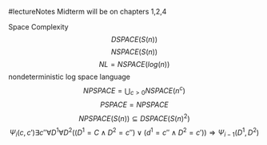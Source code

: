 #lectureNotes 
Midterm will be on chapters 1,2,4

Space Complexity
$$DSPACE(S(n))$$
$$NSPACE(S(n))$$
$$NL = NSPACE(log(n)) $$
nondeterministic log space language
$$NPSPACE=\bigcup_{c>0}NSPACE(n^c)$$
$$PSPACE = NPSPACE$$
$$NPSPACE(S(n)) \subseteq DSPACE(S(n)^2)$$
$$\Psi _i(c,c') \exists c'' \forall D^1 \forall D^2((D^1 = C \land D^2 = c'') \lor (d^1 = c'' \land D^2 = c')) \Rightarrow \Psi_{i-1}(D^1, D^2)$$
